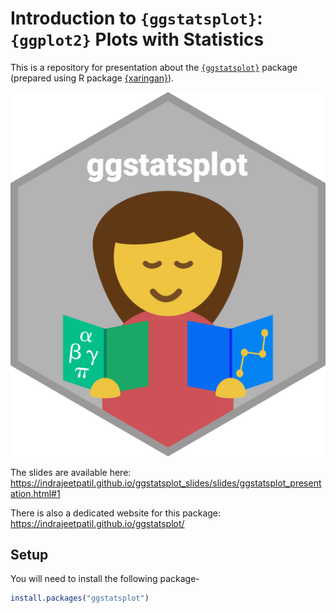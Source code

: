 # Introduction to `{ggstatsplot}`: `{ggplot2}` Plots with Statistics

This is a repository for presentation about the
[`{ggstatsplot}`](https://indrajeetpatil.github.io/ggstatsplot/) package (prepared
using R package [{xaringan}](https://github.com/yihui/xaringan)).

[![](docs/slides/images/hex-ggstatsplot.png)](https://indrajeetpatil.github.io/ggstatsplot_slides/slides/ggstatsplot_presentation.html#1)

The slides are available here:<br>
<https://indrajeetpatil.github.io/ggstatsplot_slides/slides/ggstatsplot_presentation.html#1>

There is also a dedicated website for this package:<br>
<https://indrajeetpatil.github.io/ggstatsplot/>

## Setup

You will need to install the following package-

```r
install.packages("ggstatsplot")
```

<div class="versions" style="visibility:hidden">

## Versions

These slides are from presentations given at various events:

  - **Abuja R User Group**, online talk, February, 26, 2022.

  - **Social Psychology online colloquium series**, Tilburg University,
    Netherlands, March, 19, 2021.

  - **Department of Decision Neuroscience and Nutrition**, German Institute of
    Human Nutrition Potsdam-Rehbruecke, online talk, March, 2, 2021.

  - **Oslo useR! Group**, online talk, February, 18, 2021.

  - **R-Ladies Tunis**, online talk, December, 15, 2020.

  - **Methods Talk series** (Psychology Department, New York University), NYC,
    NY, March, 28, 2019.

  - **Greater Boston useR Group meeting**, Boston, MA, March, 26, 2019.

  - **Harvard Psych Method Dinners**, William James Hall, Harvard University,
    Cambridge, MA, USA, February 5, 2019.

</div>
